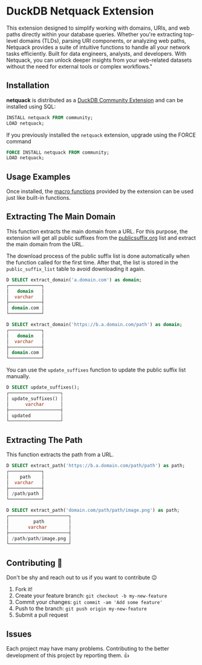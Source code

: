 # DuckDB Netquack Extension

This extension designed to simplify working with domains, URIs, and web paths directly within your database queries. Whether you're extracting top-level domains (TLDs), parsing URI components, or analyzing web paths, Netquack provides a suite of intuitive functions to handle all your network tasks efficiently. Built for data engineers, analysts, and developers.
With Netquack, you can unlock deeper insights from your web-related datasets without the need for external tools or complex workflows."

## Installation

**netquack** is distributed as a [DuckDB Community Extension](https://github.com/duckdb/community-extensions) and can be installed using SQL:

```sql
INSTALL netquack FROM community;
LOAD netquack;
```

If you previously installed the `netquack` extension, upgrade using the FORCE command

```sql
FORCE INSTALL netquack FROM community;
LOAD netquack;
```

## Usage Examples

Once installed, the [macro functions](https://community-extensions.duckdb.org/extensions/netquack.html#added-functions) provided by the extension can be used just like built-in functions.

## Extracting The Main Domain

This function extracts the main domain from a URL. For this purpose, the extension will get all public suffixes from the [publicsuffix.org](https://publicsuffix.org/) list and extract the main domain from the URL.

The download process of the public suffix list is done automatically when the function called for the first time. After that, the list is stored in the `public_suffix_list` table to avoid downloading it again.

```sql
D SELECT extract_domain('a.domain.com') as domain;
┌────────────┐
│   domain   │
│  varchar   │
├────────────┤
│ domain.com │
└────────────┘

D SELECT extract_domain('https://b.a.domain.com/path') as domain;
┌────────────┐
│   domain   │
│  varchar   │
├────────────┤
│ domain.com │
└────────────┘
```

You can use the `update_suffixes` function to update the public suffix list manually.

```sql
D SELECT update_suffixes();
┌───────────────────┐
│ update_suffixes() │
│      varchar      │
├───────────────────┤
│ updated           │
└───────────────────┘
```

## Extracting The Path

This function extracts the path from a URL.

```sql
D SELECT extract_path('https://b.a.domain.com/path/path') as path;
┌────────────┐
│    path    │
│  varchar   │
├────────────┤
│ /path/path │
└────────────┘

D SELECT extract_path('domain.com/path/path/image.png') as path;
┌──────────────────────┐
│         path         │
│       varchar        │
├──────────────────────┤
│ /path/path/image.png │
└──────────────────────┘
```

## Contributing 🤝

Don't be shy and reach out to us if you want to contribute 😉

1. Fork it!
2. Create your feature branch: `git checkout -b my-new-feature`
3. Commit your changes: `git commit -am 'Add some feature'`
4. Push to the branch: `git push origin my-new-feature`
5. Submit a pull request

## Issues

Each project may have many problems. Contributing to the better development of this project by reporting them. 👍
